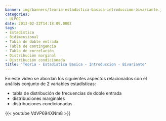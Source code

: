 ```yaml
---
banner: img/banners/teoria-estadistica-basica-introduccion-bivariante.jpg
categories:
- ULPGC
date: 2013-02-22T14:18:09.000Z
tags:
- Estadística
- Bidimensional
- Tabla de doble entrada
- Tabla de contingencia
- Tabla de correlación
- Distribución marginal
- Distribución condicionada
title: 'Teoria - Estadistica Basica - Introduccion - Bivariante'
---
```


En este vídeo se abordan los siguientes aspectos relacionados con el análisis conjunto de 2 variables estadísticas:
- tabla de distribución de frecuencias de doble entrada
- distribuciones marginales
- distribuciones condicionadas

{{< youtube VdVP694XNm8 >}}
